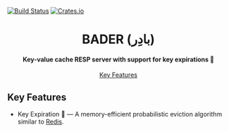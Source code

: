 [![Build Status](https://img.shields.io/github/actions/workflow/status/mahsayedsalem/bader-db/quickstart.yml?branch=main)](https://github.com/mahsayedsalem/bader-db/actions)
[![Crates.io](https://img.shields.io/crates/v/bader-db.svg)](https://crates.io/crates/bader-io)

<h1 align="center">
  BADER (بادِر)
</h1>

<h4 align="center">Key-value cache RESP server with support for key expirations 🏪</h4>

<p align="center">
  <a href="#key-features">Key Features</a>
</p>

## Key Features

* Key Expiration 🏪 — A memory-efficient probabilistic eviction algorithm similar to [Redis](https://redis.io/commands/expire).
  
